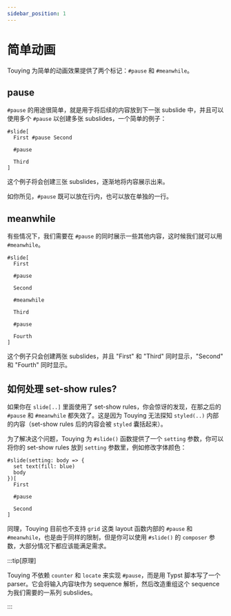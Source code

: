 ```yaml
---
sidebar_position: 1
---
```


# 简单动画

Touying 为简单的动画效果提供了两个标记：`#pause` 和 `#meanwhile`。

## pause

`#pause` 的用途很简单，就是用于将后续的内容放到下一张 subslide 中，并且可以使用多个 `#pause` 以创建多张 subslides，一个简单的例子：

```typst
#slide[
  First #pause Second

  #pause

  Third
]
```

这个例子将会创建三张 subslides，逐渐地将内容展示出来。

如你所见，`#pause` 既可以放在行内，也可以放在单独的一行。


## meanwhile

有些情况下，我们需要在 `#pause` 的同时展示一些其他内容，这时候我们就可以用 `#meanwhile`。

```typst
#slide[
  First
  
  #pause
  
  Second

  #meanwhile

  Third

  #pause

  Fourth
]
```

这个例子只会创建两张 subslides，并且 "First" 和 "Third" 同时显示，"Second" 和 "Fourth" 同时显示。


## 如何处理 set-show rules?

如果你在 `slide[..]` 里面使用了 set-show rules，你会惊讶的发现，在那之后的 `#pause` 和 `#meanwhile` 都失效了。这是因为 Touying 无法探知 `styled(..)` 内部的内容（set-show rules 后的内容会被 `styled` 囊括起来）。

为了解决这个问题，Touying 为 `#slide()` 函数提供了一个 `setting` 参数，你可以将你的 set-show rules 放到 `setting` 参数里，例如修改字体颜色：

```typst
#slide(setting: body => {
  set text(fill: blue)
  body
})[
  First
  
  #pause
  
  Second
]
```

同理，Touying 目前也不支持 `grid` 这类 layout 函数内部的 `#pause` 和 `#meanwhile`，也是由于同样的限制，但是你可以使用 `#slide()` 的 `composer` 参数，大部分情况下都应该能满足需求。


:::tip[原理]

Touying 不依赖 `counter` 和 `locate` 来实现 `#pause`，而是用 Typst 脚本写了一个 parser。它会将输入内容块作为 sequence 解析，然后改造重组这个 sequence 为我们需要的一系列 subslides。

:::